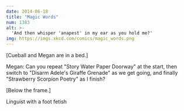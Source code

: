 ```yaml
---
date: 2014-06-18
title: "Magic Words"
num: 1383
alt: >-
  'And then whisper 'anapest' in my ear as you hold me?'
img: https://imgs.xkcd.com/comics/magic_words.png
---
```

[Cueball and Megan are in a bed.]

Megan: Can you repeat "Story Water Paper Doorway" at the start, then switch to "Disarm Adele's Giraffe Grenade" as we get going, and finally "Strawberry Scorpion Poetry" as I finish?

[Below the frame.]

Linguist with a foot fetish